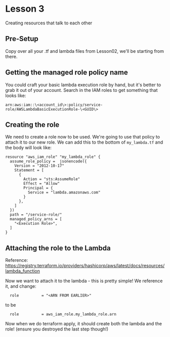 # Lesson 3
Creating resources that talk to each other

## Pre-Setup
Copy over all your .tf and lambda files from Lesson02, we'll be starting from there.

## Getting the managed role policy name
You could craft your basic lambda execution role by hand, but it's better to grab it out of your account. 
Search in the IAM roles to get something that looks like:

`arn:aws:iam::\<account_id\>:policy/service-role/AWSLambdaBasicExecutionRole-\<GUID\>`

## Creating the role
We need to create a role now to be used. We're going to use that policy to attach it to our new role. 
We can add this to the bottom of `my_lambda.tf` and the body will look like:
```hcl
resource "aws_iam_role" "my_lambda_role" {
  assume_role_policy =  jsonencode({
    Version = "2012-10-17"
    Statement = [
      {
        Action = "sts:AssumeRole"
        Effect = "Allow"
        Principal = {
          Service = "lambda.amazonaws.com"
        }
      },
    ]
  })
  path = "/service-role/"
  managed_policy_arns = [
    "<Execution Role>",
  ]
}
```

## Attaching the role to the Lambda
Reference: https://registry.terraform.io/providers/hashicorp/aws/latest/docs/resources/lambda_function

Now we want to attach it to the lambda - this is pretty simple! We reference it, and change:
```
  role          = "<ARN FROM EARLIER>"
```
to be
```
  role          = aws_iam_role.my_lambda_role.arn
```

Now when we do terraform apply, it should create both the lambda and the role! (ensure you destroyed the last step though!)